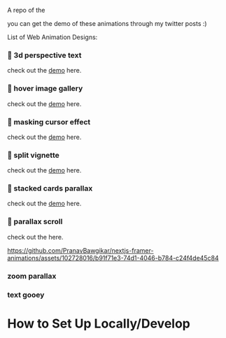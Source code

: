 A repo of the 

you can get the demo of these animations through my twitter posts :)

List of Web Animation Designs:
### 👾 3d perspective text
check out the <a href="https://twitter.com/pranavbawg/status/1758094359260697025">demo</a> here.
### 👾 hover image gallery
check out the <a href="https://twitter.com/pranavbawg/status/1758384715273560469">demo</a> here.
### 👾 masking cursor effect
check out the <a href="https://twitter.com/pranavbawg/status/1758894534787035623">demo</a> here.
### 👾 split vignette
check out the <a href="https://twitter.com/pranavbawg/status/1759898393336479825">demo</a> here.
### 👾 stacked cards parallax
check out the <a href="https://twitter.com/pranavbawg/status/1759897441141129376">demo</a> here.
### 👾 parallax scroll
check out the here.

https://github.com/PranavBawgikar/nextjs-framer-animations/assets/102728016/b91f71e3-74d1-4046-b784-c24f4de45c84
### zoom parallax
### text gooey

# How to Set Up Locally/Develop
